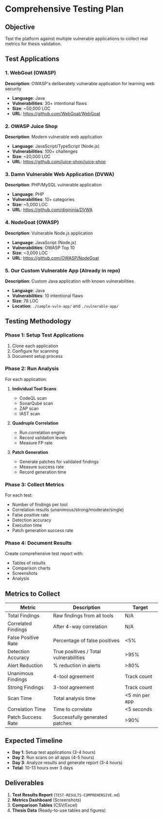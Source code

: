 # Comprehensive Testing Plan

## Objective
Test the platform against multiple vulnerable applications to collect real metrics for thesis validation.

## Test Applications

### 1. WebGoat (OWASP)
**Description**: OWASP's deliberately vulnerable application for learning web security
- **Language**: Java
- **Vulnerabilities**: 30+ intentional flaws
- **Size**: ~50,000 LOC
- **URL**: https://github.com/WebGoat/WebGoat

### 2. OWASP Juice Shop
**Description**: Modern vulnerable web application
- **Language**: JavaScript/TypeScript (Node.js)
- **Vulnerabilities**: 100+ challenges
- **Size**: ~20,000 LOC
- **URL**: https://github.com/juice-shop/juice-shop

### 3. Damn Vulnerable Web Application (DVWA)
**Description**: PHP/MySQL vulnerable application
- **Language**: PHP
- **Vulnerabilities**: 10+ categories
- **Size**: ~5,000 LOC
- **URL**: https://github.com/digininja/DVWA

### 4. NodeGoat (OWASP)
**Description**: Vulnerable Node.js application
- **Language**: JavaScript (Node.js)
- **Vulnerabilities**: OWASP Top 10
- **Size**: ~3,000 LOC
- **URL**: https://github.com/OWASP/NodeGoat

### 5. Our Custom Vulnerable App (Already in repo)
**Description**: Custom Java application with known vulnerabilities
- **Language**: Java
- **Vulnerabilities**: 10 intentional flaws
- **Size**: 78 LOC
- **Location**: `./sample-vuln-app/` and `./vulnerable-app/`

## Testing Methodology

### Phase 1: Setup Test Applications
1. Clone each application
2. Configure for scanning
3. Document setup process

### Phase 2: Run Analysis
For each application:
1. **Individual Tool Scans**
   - CodeQL scan
   - SonarQube scan
   - ZAP scan
   - IAST scan

2. **Quadruple Correlation**
   - Run correlation engine
   - Record validation levels
   - Measure FP rate

3. **Patch Generation**
   - Generate patches for validated findings
   - Measure success rate
   - Record generation time

### Phase 3: Collect Metrics
For each test:
- Number of findings per tool
- Correlation results (unanimous/strong/moderate/single)
- False positive rate
- Detection accuracy
- Execution time
- Patch generation success rate

### Phase 4: Document Results
Create comprehensive test report with:
- Tables of results
- Comparison charts
- Screenshots
- Analysis

## Metrics to Collect

| Metric | Description | Target |
|--------|-------------|--------|
| Total Findings | Raw findings from all tools | N/A |
| Correlated Findings | After 4-way correlation | N/A |
| False Positive Rate | Percentage of false positives | <5% |
| Detection Accuracy | True positives / Total vulnerabilities | >95% |
| Alert Reduction | % reduction in alerts | >80% |
| Unanimous Findings | 4-tool agreement | Track count |
| Strong Findings | 3-tool agreement | Track count |
| Scan Time | Total analysis time | <5 min per app |
| Correlation Time | Time to correlate | <5 seconds |
| Patch Success Rate | Successfully generated patches | >90% |

## Expected Timeline

- **Day 1**: Setup test applications (3-4 hours)
- **Day 2**: Run scans on all apps (4-5 hours)
- **Day 3**: Analyze results and generate report (3-4 hours)
- **Total**: 10-13 hours over 3 days

## Deliverables

1. **Test Results Report** (`TEST-RESULTS-COMPREHENSIVE.md`)
2. **Metrics Dashboard** (Screenshots)
3. **Comparison Tables** (CSV/Excel)
4. **Thesis Data** (Ready-to-use tables and figures)
